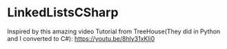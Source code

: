 # LinkedListsCSharp

Inspired by this amazing video Tutorial from TreeHouse(They did in Python and I converted to C#): https://youtu.be/8hly31xKli0
